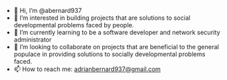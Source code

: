 - 👋 Hi, I’m @abernard937
- 👀 I’m interested in building projects that are solutions to social developmental problems faced by people. 
- 🌱 I’m currently learning to be a software developer and network security administrator
- 💞️ I’m looking to collaborate on projects that are beneficial to the general populace in providing solutions to socially developmental problems faced.
- 📫 How to reach me: adrianbernard937@gmail.com

<!---
abernard937/abernard937 is a ✨ special ✨ repository because its `README.md` (this file) appears on your GitHub profile.
You can click the Preview link to take a look at your changes.
--->
